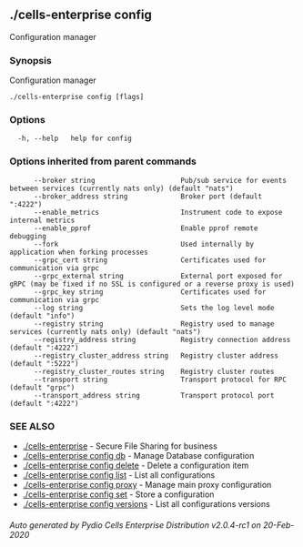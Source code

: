 ## ./cells-enterprise config

Configuration manager

### Synopsis

Configuration manager

```
./cells-enterprise config [flags]
```

### Options

```
  -h, --help   help for config
```

### Options inherited from parent commands

```
      --broker string                     Pub/sub service for events between services (currently nats only) (default "nats")
      --broker_address string             Broker port (default ":4222")
      --enable_metrics                    Instrument code to expose internal metrics
      --enable_pprof                      Enable pprof remote debugging
      --fork                              Used internally by application when forking processes
      --grpc_cert string                  Certificates used for communication via grpc
      --grpc_external string              External port exposed for gRPC (may be fixed if no SSL is configured or a reverse proxy is used)
      --grpc_key string                   Certificates used for communication via grpc
      --log string                        Sets the log level mode (default "info")
      --registry string                   Registry used to manage services (currently nats only) (default "nats")
      --registry_address string           Registry connection address (default ":4222")
      --registry_cluster_address string   Registry cluster address (default ":5222")
      --registry_cluster_routes string    Registry cluster routes
      --transport string                  Transport protocol for RPC (default "grpc")
      --transport_address string          Transport protocol port (default ":4222")
```

### SEE ALSO

* [./cells-enterprise](./cells-enterprise)	 - Secure File Sharing for business
* [./cells-enterprise config db](./cells-enterprise-config-db)	 - Manage Database configuration
* [./cells-enterprise config delete](./cells-enterprise-config-delete)	 - Delete a configuration item
* [./cells-enterprise config list](./cells-enterprise-config-list)	 - List all configurations
* [./cells-enterprise config proxy](./cells-enterprise-config-proxy)	 - Manage main proxy configuration
* [./cells-enterprise config set](./cells-enterprise-config-set)	 - Store a configuration
* [./cells-enterprise config versions](./cells-enterprise-config-versions)	 - List all configurations versions

###### Auto generated by Pydio Cells Enterprise Distribution v2.0.4-rc1 on 20-Feb-2020

